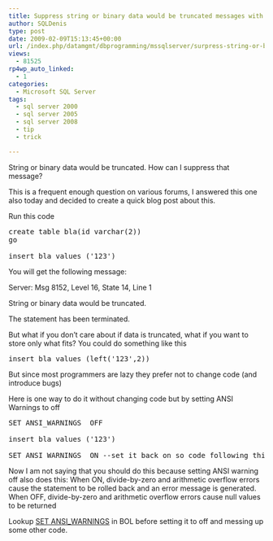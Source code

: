 ```yaml
---
title: Suppress string or binary data would be truncated messages with the ANSI WARNINGS setting
author: SQLDenis
type: post
date: 2009-02-09T15:13:45+00:00
url: /index.php/datamgmt/dbprogramming/mssqlserver/surpress-string-or-binary-data-would-be/
views:
  - 81525
rp4wp_auto_linked:
  - 1
categories:
  - Microsoft SQL Server
tags:
  - sql server 2000
  - sql server 2005
  - sql server 2008
  - tip
  - trick

---
```

String or binary data would be truncated. How can I suppress that message?

This is a frequent enough question on various forums, I answered this one also today and decided to create a quick blog post about this.

Run this code

<pre>create table bla(id varchar(2))
go

insert bla values ('123')</pre>

You will get the following message:
  
Server: Msg 8152, Level 16, State 14, Line 1
  
String or binary data would be truncated.
  
The statement has been terminated.

But what if you don&#8217;t care about if data is truncated, what if you want to store only what fits? You could do something like this

<pre>insert bla values (left('123',2))</pre>

But since most programmers are lazy they prefer not to change code (and introduce bugs)

Here is one way to do it without changing code but by setting ANSI Warnings to off

<pre>SET ANSI_WARNINGS  OFF

insert bla values ('123')

SET ANSI_WARNINGS  ON --set it back on so code following this won't be messed up</pre>

Now I am not saying that you should do this because setting ANSI warning off also does this: When ON, divide-by-zero and arithmetic overflow errors cause the statement to be rolled back and an error message is generated. When OFF, divide-by-zero and arithmetic overflow errors cause null values to be returned

Lookup [SET ANSI_WARNINGS][1] in BOL before setting it to off and messing up some other code.

 [1]: http://msdn.microsoft.com/en-us/library/ms190368.aspx